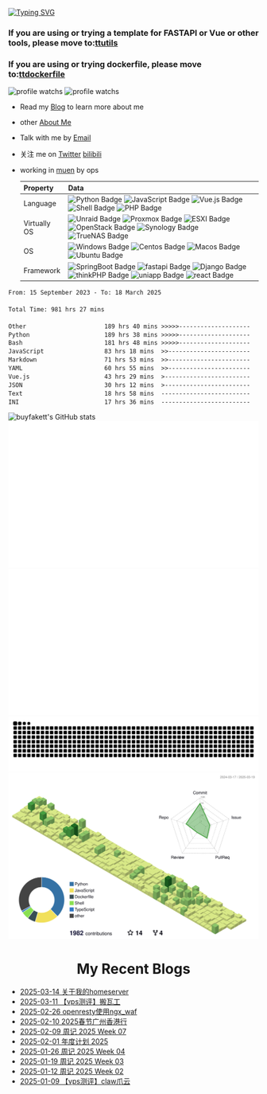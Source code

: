 <!--   Hi there 👋，I'm buyfakett -->

<!--  Welcome to my profile✨！ -->

<!-- Over 7 年之前 of programming experience -->

<!--  Always learning new things -->

<a href="https://git.io/typing-svg"><img src="https://readme-typing-svg.herokuapp.com?font=Fira+Code&pause=1000&random=false&width=435&lines=Hi+there+%F0%9F%91%8B%EF%BC%8CI'm+buyfakett;Welcome+to+my+profile%E2%9C%A8%EF%BC%81;Over+7+years+of+programming+experience;Always+learning+new+things" alt="Typing SVG" /></a>

<h3>If you are using or trying a template for FASTAPI or Vue or other tools, please move to:<a href="https://github.com/ttutils">ttutils</a></h3>

<h3>If you are using or trying dockerfile, please move to:<a href="https://github.com/ttdockerfile">ttdockerfile</a></h3>

![profile watchs](https://moe-counter.glitch.me/get/@:buyfakett)
![profile watchs](https://komarev.com/ghpvc/?username=buyfakett&color=ff69b4)
- Read my [Blog](https://blog.tteam.icu) to learn more about me
- other [About Me](https://www.tteam.icu)
- Talk with me by [Email](mailto:buyfakett@vip.qq.com)
- 关注 me on [Twitter](https://twitter.com/buyfakett) [bilibili](https://space.bilibili.com/11479221)
- working in [muen](https://github.com/muen-docker-ops) by ops
  
  | Property     | Data                                                         |
  | ------------ | ------------------------------------------------------------ |
  | Language     | ![Python Badge](https://img.shields.io/badge/-Python-3776AB?style=flat&logo=Python&logoColor=white)	![JavaScript Badge](https://img.shields.io/badge/-JavaScript-3776AB?style=flat&logo=JavaScript&logoColor=white)	![Vue.js Badge](https://img.shields.io/badge/-Vue.js-3776AB?style=flat&logo=Vue.js&logoColor=white)	![Shell Badge](https://img.shields.io/badge/-Shell-3776AB?style=flat&logo=Shell&logoColor=white)	![PHP Badge](https://img.shields.io/badge/-PHP-3776AB?style=flat&logo=PHP&logoColor=white) |
  | Virtually OS | ![Unraid Badge](https://img.shields.io/badge/-Unraid-000?style=flat&logo=Unraid&logoColor=FF0000)  ![Proxmox Badge](https://img.shields.io/badge/-Proxmox-000?style=flat&logo=Proxmox&logoColor=FFA500)  ![ESXI Badge](https://img.shields.io/badge/-ESXI-000?style=flat&logo=ESXI&logoColor=9F2B68)  ![OpenStack Badge](https://img.shields.io/badge/-OpenStack-000?style=flat&logo=OpenStack&logoColor=FF0000)  ![Synology Badge](https://img.shields.io/badge/-Synology-000?style=flat&logo=Synology&logoColor=skyblue)  ![TrueNAS Badge](https://img.shields.io/badge/-TrueNAS-000?style=flat&logo=TrueNAS&logoColor=#AC2595) |
  | OS           | ![Windows Badge](https://img.shields.io/badge/-Windows-000?style=flat&logo=Windows&logoColor=blue)	![Centos Badge](https://img.shields.io/badge/-Centos-000?style=flat&logo=Centos&logoColor=9F2B68)	![Macos Badge](https://img.shields.io/badge/-Macos-000?style=flat&logo=Macos&logoColor=blue)	![Ubuntu Badge](https://img.shields.io/badge/-Ubuntu-000?style=flat&logo=Ubuntu&logoColor=dd4814) |
  | Framework    | ![SpringBoot Badge](https://img.shields.io/badge/-SpringBoot-3776AB?style=flat&logo=SpringBoot&logoColor=white)	![fastapi Badge](https://img.shields.io/badge/-fastapi-3776AB?style=flat&logo=fastapi&logoColor=white)	![Django Badge](https://img.shields.io/badge/-Django-3776AB?style=flat&logo=Django&logoColor=white)	 ![thinkPHP Badge](https://img.shields.io/badge/-thinkPHP-3776AB?style=flat&logo=PHP&logoColor=white)	 ![uniapp Badge](https://img.shields.io/badge/-uniapp-3776AB?style=flat&logo=Vue.js&logoColor=white)	 ![react Badge](https://img.shields.io/badge/-react-3776AB?style=flat&logo=react&logoColor=white) |

<!--START_SECTION:waka-->

```txt
From: 15 September 2023 - To: 18 March 2025

Total Time: 981 hrs 27 mins

Other                      189 hrs 40 mins >>>>>--------------------   19.33 %
Python                     189 hrs 38 mins >>>>>--------------------   19.32 %
Bash                       181 hrs 48 mins >>>>>--------------------   18.52 %
JavaScript                 83 hrs 18 mins  >>-----------------------   08.49 %
Markdown                   71 hrs 53 mins  >>-----------------------   07.32 %
YAML                       60 hrs 55 mins  >>-----------------------   06.21 %
Vue.js                     43 hrs 29 mins  >------------------------   04.43 %
JSON                       30 hrs 12 mins  >------------------------   03.08 %
Text                       18 hrs 58 mins  -------------------------   01.93 %
INI                        17 hrs 36 mins  -------------------------   01.79 %
```

<!--END_SECTION:waka-->
  
  <img src="https://github-stats.ubrong.com/api?username=buyfakett&show_icons=true" alt="buyfakett's GitHub stats" height="185px" />
  <a href="https://github.com/buyfakett">
  <img src="https://github.com/buyfakett/github-stats/blob/master/generated/overview.svg#gh-light-mode-only" />
  <img src="https://github.com/buyfakett/github-stats/blob/master/generated/languages.svg#gh-light-mode-only" />
  </a>
  <!--   <img src="https://github-stats.ubrong.com/api/top-langs/?username=buyfakett" alt="buyfakett's Top Langs" height="185px" /> -->
<picture>
  <source media="(prefers-color-scheme: dark)" srcset="https://raw.githubusercontent.com/buyfakett/buyfakett/output/github-contribution-grid-snake-dark.svg">
  <source media="(prefers-color-scheme: light)" srcset="https://raw.githubusercontent.com/buyfakett/buyfakett/output/github-contribution-grid-snake.svg">
  <img alt="github contribution grid snake animation" src="https://raw.githubusercontent.com/buyfakett/buyfakett/output/github-contribution-grid-snake.svg">
</picture>
<!--   profile-green-animate -->
<img alt="profile-green-animate" src="https://raw.githubusercontent.com/buyfakett/buyfakett/main/profile-3d-contrib/profile-green-animate.svg">

<!--

<h1 align="center">My Representative Work</h1>

- [centos7_initialization](https://github.com/buyfakett/centos7_initialization): Initialize Centos7 script tag: Initialize Linux, sh script, shell script, automation script, nginx, docker, source swapping, Java support for local and network versions

- [rsspush](https://github.com/buyfakett/rsspush): Tools for detecting RSS status and pushing it to WeChat test accounts and nail robots

- [ding_bot](https://github.com/buyfakett/ding_bot): Based on Jenkins, a script where @ robots can be launched in the nail group

- [biliup_rsspush_wechat](https://github.com/buyfakett/biliup_rsspush_wechat): This is a py script that detects the main dynamics of bilibiliup and automatically pushes it to the WeChat test account

- [auto_ssl_push_svn](https://github.com/buyfakett/auto_ssl_push_svn): Automatically obtain/renew SSL certificates and push them to SVN

-->

<h1 align="center">My Recent Blogs</h1>

<!-- BLOG-POST-LIST:START -->
 - [2025-03-14 关于我的homeserver](https://blog.tteam.icu/other/%E5%85%B3%E4%BA%8E%E6%88%91%E7%9A%84homeserver/)
 - [2025-03-11 【vps测评】搬瓦工](https://blog.tteam.icu/vps/%E3%80%90vps%E6%B5%8B%E8%AF%84%E3%80%91%E6%90%AC%E7%93%A6%E5%B7%A5/)
 - [2025-02-26 openresty使用ngx_waf](https://blog.tteam.icu/ops/openresty%E4%BD%BF%E7%94%A8ngx_waf/)
 - [2025-02-10 2025春节广州香港行](https://blog.tteam.icu/tour/2025%E6%98%A5%E8%8A%82%E5%B9%BF%E5%B7%9E%E9%A6%99%E6%B8%AF%E8%A1%8C/)
 - [2025-02-09 周记 2025 Week 07](https://blog.tteam.icu/record/weekly/2025/W06/)
 - [2025-02-01 年度计划 2025](https://blog.tteam.icu/plans/year/Y2025/)
 - [2025-01-26 周记 2025 Week 04](https://blog.tteam.icu/record/weekly/2025/W04/)
 - [2025-01-19 周记 2025 Week 03](https://blog.tteam.icu/record/weekly/2025/W03/)
 - [2025-01-12 周记 2025 Week 02](https://blog.tteam.icu/record/weekly/2025/W02/)
 - [2025-01-09 【vps测评】claw爪云](https://blog.tteam.icu/vps/%E3%80%90vps%E6%B5%8B%E8%AF%84%E3%80%91%E7%88%AA%E4%BA%91/)<!-- BLOG-POST-LIST:END -->

